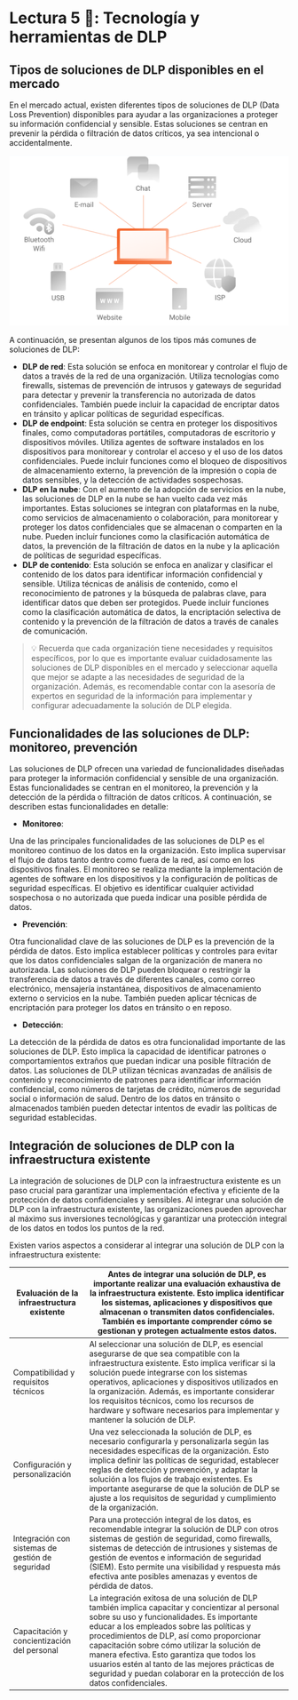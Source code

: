 # Lectura 5 📕: Tecnología y herramientas de DLP

## Tipos de soluciones de DLP disponibles en el mercado

En el mercado actual, existen diferentes tipos de soluciones de DLP (Data Loss Prevention) disponibles para ayudar a las organizaciones a proteger su información confidencial y sensible. Estas soluciones se centran en prevenir la pérdida o filtración de datos críticos, ya sea intencional o accidentalmente. 

![Tipos de soluciones DPL](../assets/tipos-de-soluciones-dlp.png)

A continuación, se presentan algunos de los tipos más comunes de soluciones de DLP:

- **DLP de red**: Esta solución se enfoca en monitorear y controlar el flujo de datos a través de la red de una organización. Utiliza tecnologías como firewalls, sistemas de prevención de intrusos y gateways de seguridad para detectar y prevenir la transferencia no autorizada de datos confidenciales. También puede incluir la capacidad de encriptar datos en tránsito y aplicar políticas de seguridad específicas.
- **DLP de endpoint**: Esta solución se centra en proteger los dispositivos finales, como computadoras portátiles, computadoras de escritorio y dispositivos móviles. Utiliza agentes de software instalados en los dispositivos para monitorear y controlar el acceso y el uso de los datos confidenciales. Puede incluir funciones como el bloqueo de dispositivos de almacenamiento externo, la prevención de la impresión o copia de datos sensibles, y la detección de actividades sospechosas.
- **DLP en la nube**: Con el aumento de la adopción de servicios en la nube, las soluciones de DLP en la nube se han vuelto cada vez más importantes. Estas soluciones se integran con plataformas en la nube, como servicios de almacenamiento o colaboración, para monitorear y proteger los datos confidenciales que se almacenan o comparten en la nube. Pueden incluir funciones como la clasificación automática de datos, la prevención de la filtración de datos en la nube y la aplicación de políticas de seguridad específicas.
- **DLP de contenido**: Esta solución se enfoca en analizar y clasificar el contenido de los datos para identificar información confidencial y sensible. Utiliza técnicas de análisis de contenido, como el reconocimiento de patrones y la búsqueda de palabras clave, para identificar datos que deben ser protegidos. Puede incluir funciones como la clasificación automática de datos, la encriptación selectiva de contenido y la prevención de la filtración de datos a través de canales de comunicación.

> 💡 Recuerda que cada organización tiene necesidades y requisitos específicos, por lo que es importante evaluar cuidadosamente las soluciones de DLP disponibles en el mercado y seleccionar aquella que mejor se adapte a las necesidades de seguridad de la organización. Además, es recomendable contar con la asesoría de expertos en seguridad de la información para implementar y configurar adecuadamente la solución de DLP elegida.

## Funcionalidades de las soluciones de DLP: monitoreo, prevención

Las soluciones de DLP ofrecen una variedad de funcionalidades diseñadas para proteger la información confidencial y sensible de una organización. Estas funcionalidades se centran en el monitoreo, la prevención y la detección de la pérdida o filtración de datos críticos. A continuación, se describen estas funcionalidades en detalle:

- **Monitoreo**:

Una de las principales funcionalidades de las soluciones de DLP es el monitoreo continuo de los datos en la organización. Esto implica supervisar el flujo de datos tanto dentro como fuera de la red, así como en los dispositivos finales. El monitoreo se realiza mediante la implementación de agentes de software en los dispositivos y la configuración de políticas de seguridad específicas. El objetivo es identificar cualquier actividad sospechosa o no autorizada que pueda indicar una posible pérdida de datos.

- **Prevención**:

Otra funcionalidad clave de las soluciones de DLP es la prevención de la pérdida de datos. Esto implica establecer políticas y controles para evitar que los datos confidenciales salgan de la organización de manera no autorizada. Las soluciones de DLP pueden bloquear o restringir la transferencia de datos a través de diferentes canales, como correo electrónico, mensajería instantánea, dispositivos de almacenamiento externo o servicios en la nube. También pueden aplicar técnicas de encriptación para proteger los datos en tránsito o en reposo.

- **Detección**:

 La detección de la pérdida de datos es otra funcionalidad importante de las soluciones de DLP. Esto implica la capacidad de identificar patrones o comportamientos extraños que puedan indicar una posible filtración de datos. Las soluciones de DLP utilizan técnicas avanzadas de análisis de contenido y reconocimiento de patrones para identificar información confidencial, como números de tarjetas de crédito, números de seguridad social o información de salud. Dentro de los datos en tránsito o almacenados también pueden detectar intentos de evadir las políticas de seguridad establecidas.

## Integración de soluciones de DLP con la infraestructura existente

La integración de soluciones de DLP con la infraestructura existente es un paso crucial para garantizar una implementación efectiva y eficiente de la protección de datos confidenciales y sensibles. Al integrar una solución de DLP con la infraestructura existente, las organizaciones pueden aprovechar al máximo sus inversiones tecnológicas y garantizar una protección integral de los datos en todos los puntos de la red.

Existen varios aspectos a considerar al integrar una solución de DLP con la infraestructura existente:

| Evaluación de la infraestructura existente | Antes de integrar una solución de DLP, es importante realizar una evaluación exhaustiva de la infraestructura existente. Esto implica identificar los sistemas, aplicaciones y dispositivos que almacenan o transmiten datos confidenciales. También es importante comprender cómo se gestionan y protegen actualmente estos datos. |
| --- | --- |
| Compatibilidad y requisitos técnicos | Al seleccionar una solución de DLP, es esencial asegurarse de que sea compatible con la infraestructura existente. Esto implica verificar si la solución puede integrarse con los sistemas operativos, aplicaciones y dispositivos utilizados en la organización. Además, es importante considerar los requisitos técnicos, como los recursos de hardware y software necesarios para implementar y mantener la solución de DLP. |
| Configuración y personalización | Una vez seleccionada la solución de DLP, es necesario configurarla y personalizarla según las necesidades específicas de la organización. Esto implica definir las políticas de seguridad, establecer reglas de detección y prevención, y adaptar la solución a los flujos de trabajo existentes. Es importante asegurarse de que la solución de DLP se ajuste a los requisitos de seguridad y cumplimiento de la organización. |
| Integración con sistemas de gestión de seguridad | Para una protección integral de los datos, es recomendable integrar la solución de DLP con otros sistemas de gestión de seguridad, como firewalls, sistemas de detección de intrusiones y sistemas de gestión de eventos e información de seguridad (SIEM). Esto permite una visibilidad y respuesta más efectiva ante posibles amenazas y eventos de pérdida de datos. |
| Capacitación y concientización del personal | La integración exitosa de una solución de DLP también implica capacitar y concientizar al personal sobre su uso y funcionalidades. Es importante educar a los empleados sobre las políticas y procedimientos de DLP, así como proporcionar capacitación sobre cómo utilizar la solución de manera efectiva. Esto garantiza que todos los usuarios estén al tanto de las mejores prácticas de seguridad y puedan colaborar en la protección de los datos confidenciales. |
